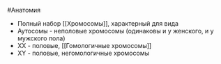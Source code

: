 #Анатомия 
- Полный набор [[Хромосомы]], характерный для вида 
- Аутосомы - неполовые хромосомы (одинаковы и у женского, и у мужского пола)
- XX - половые, [[Гомологичные хромосомы]]
- XY - половые, негомологичные хромосомы